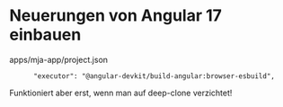 # Neuerungen von Angular 17 einbauen

apps/mja-app/project.json

```
      "executor": "@angular-devkit/build-angular:browser-esbuild",

```

Funktioniert aber erst, wenn man auf deep-clone verzichtet!